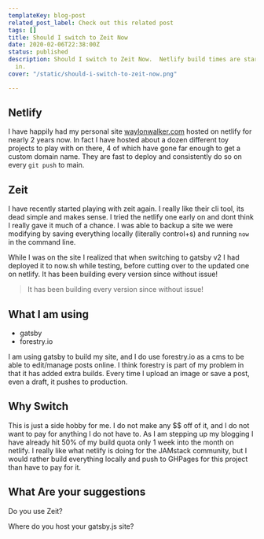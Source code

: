 ```yaml
---
templateKey: blog-post
related_post_label: Check out this related post
tags: []
title: Should I switch to Zeit Now
date: 2020-02-06T22:38:00Z
status: published
description: Should I switch to Zeit Now.  Netlify build times are starting to creep
  in.
cover: "/static/should-i-switch-to-zeit-now.png"

---
```


## Netlify

I have happily had my personal site [waylonwalker.com](https://waylonwalker.com) hosted on netlify for nearly 2 years now.  In fact I have hosted about a dozen different toy projects to play with on there, 4 of which have gone far enough to get a custom domain name.  They are fast to deploy and consistently do so on every `git push` to main.


## Zeit

I have recently started playing with zeit again.  I really like their cli tool, its dead simple and makes sense.  I tried the netlify one early on and dont think I really gave it much of a chance. I was able to backup a site we were modifying by saving everything locally (literally control+s) and running `now` in the command line.

While I was on the site I realized that when switching to gatsby v2 I had deployed it to now.sh while testing, before cutting over to the updated one on netlify.  It has been building every version since without issue!

> It has been building every version since without issue!

## What I am using

* gatsby
* forestry.io

I am using gatsby to build my site, and I do use forestry.io as a cms to be able to edit/manage posts online.  I think forestry is part of my problem in that it has added extra builds.  Every time I upload an image or save a post, even a draft, it pushes to production.


## Why Switch

This is just a side hobby for me.  I do not make any $$ off of it, and I do not want to pay for anything I do not have to.  As I am stepping up my blogging I have already hit 50% of my build quota only 1 week into the month on netlify.  I really like what netlify is doing for the JAMstack community, but I would rather build everything locally and push to GHPages for this project than have to pay for it.

## What Are your suggestions

Do you use Zeit?

Where do you host your gatsby.js site?
